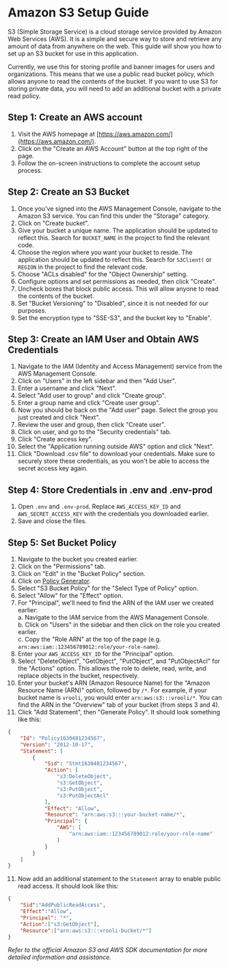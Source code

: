 # Amazon S3 Setup Guide
S3 (Simple Storage Service) is a cloud storage service provided by Amazon Web Services (AWS). It is a simple and secure way to store and retrieve any amount of data from anywhere on the web. This guide will show you how to set up an S3 bucket for use in this application. 

Currently, we use this for storing profile and banner images for users and organizations. This means that we use a public read bucket policy, which allows anyone to read the contents of the bucket. If you want to use S3 for storing private data, you will need to add an additional bucket with a private read policy.

## Step 1: Create an AWS account
1. Visit the AWS homepage at [https://aws.amazon.com/](https://aws.amazon.com/).
2. Click on the "Create an AWS Account" button at the top right of the page.
3. Follow the on-screen instructions to complete the account setup process.

## Step 2: Create an S3 Bucket
1. Once you've signed into the AWS Management Console, navigate to the Amazon S3 service. You can find this under the "Storage" category.
2. Click on "Create bucket".
3. Give your bucket a unique name. The application should be updated to reflect this. Search for `BUCKET_NAME` in the project to find the relevant code.
4. Choose the region where you want your bucket to reside. The application should be updated to reflect this. Search for `S3Client(` or `REGION` in the project to find the relevant code.
5. Choose "ACLs disabled" for the "Object Ownership" setting.
6. Configure options and set permissions as needed, then click "Create".
7. Uncheck boxes that block public access. This will allow anyone to read the contents of the bucket.
8. Set "Bucket Versioning" to "Disabled", since it is not needed for our purposes.
9. Set the encryption type to "SSE-S3", and the bucket key to "Enable".

## Step 3: Create an IAM User and Obtain AWS Credentials
1. Navigate to the IAM (Identity and Access Management) service from the AWS Management Console.
2. Click on "Users" in the left sidebar and then "Add User".
3. Enter a username and click "Next".
4. Select "Add user to group" and click "Create group".
5. Enter a group name and click "Create user group".
6. Now you should be back on the "Add user" page. Select the group you just created and click "Next".
7. Review the user and group, then click "Create user".
8. Click on user, and go to the "Security credentials" tab.
9. Click "Create access key".
10. Select the "Application running outside AWS" option and click "Next".
11. Click "Download .csv file" to download your credentials. Make sure to securely store these credentials, as you won't be able to access the secret access key again.

## Step 4: Store Credentials in .env and .env-prod
1. Open `.env` and `.env-prod`. Replace `AWS_ACCESS_KEY_ID` and `AWS_SECRET_ACCESS_KEY` with the credentials you downloaded earlier.
2. Save and close the files.

## Step 5: Set Bucket Policy
1. Navigate to the bucket you created earlier.
2. Click on the "Permissions" tab.
3. Click on "Edit" in the "Bucket Policy" section.
4. Click on [Policy Generator](https://awspolicygen.s3.amazonaws.com/policygen.html).
5. Select "S3 Bucket Policy" for the "Select Type of Policy" option.
6. Select "Allow" for the "Effect" option.
7. For "Principal", we'll need to find the ARN of the IAM user we created earlier:  
    a. Navigate to the IAM service from the AWS Management Console.  
    b. Click on "Users" in the sidebar and then click on the role you created earlier.  
    c. Copy the "Role ARN" at the top of the page (e.g. `arn:aws:iam::123456789012:role/your-role-name`).
7. Enter your `AWS_ACCESS_KEY_ID` for the "Principal" option.
8. Select "DeleteObject", "GetObject", "PutObject", and "PutObjectAcl" for the "Actions" option. This allows the role to delete, read, write, and replace objects in the bucket, respectively.
9. Enter your bucket's ARN (Amazon Resource Name) for the "Amazon Resource Name (ARN)" option, followed by `/*`. For example, if your bucket name is `vrooli`, you would enter `arn:aws:s3:::vrooli/*`. You can find the ARN in the "Overview" tab of your bucket (from steps 3 and 4).
10. Click "Add Statement", then "Generate Policy". It should look something like this:
```json
{
    "Id": "Policy1630481234567",
    "Version": "2012-10-17",
    "Statement": [
        {
            "Sid": "Stmt1630481234567",
            "Action": [
                "s3:DeleteObject",
                "s3:GetObject",
                "s3:PutObject",
                "s3:PutObjectAcl"
            ],
            "Effect": "Allow",
            "Resource": "arn:aws:s3:::your-bucket-name/*",
            "Principal": {
                "AWS": [
                    "arn:aws:iam::123456789012:role/your-role-name"
                ]
            }
        }
    ]
}
```  
11. Now add an additional statement to the `Statement` array to enable public read access. It should look like this:
```json
{
    "Sid":"AddPublicReadAccess",
    "Effect":"Allow",
    "Principal": "*",
    "Action":["s3:GetObject"],
    "Resource":["arn:aws:s3:::vrooli-bucket/*"]
}
```

*Refer to the official Amazon S3 and AWS SDK documentation for more detailed information and assistance.*